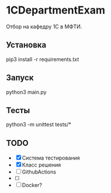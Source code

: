 # 1CDepartmentExam
Отбор на кафедру 1С в МФТИ.

## Установка

pip3 install -r requirements.txt

## Запуск

python3 main.py

## Тесты

python3 -m unittest tests/*

## TODO

- [x] Система тестирования
- [x] Класс решения
- [ ] GithubActions
- [ ] 
- [ ] Docker? 
